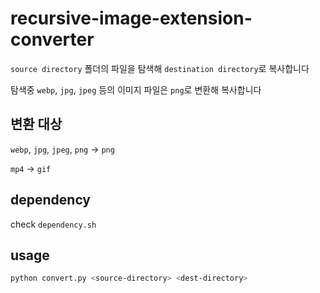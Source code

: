 # recursive-image-extension-converter

`source directory` 폴더의 파일을 탐색해 `destination directory`로 복사합니다

탐색중 `webp`, `jpg`, `jpeg` 등의 이미지 파일은 `png`로 변환해 복사합니다

## 변환 대상

`webp`, `jpg`, `jpeg`, `png` -> `png`

`mp4` -> `gif`

## dependency

check `dependency.sh`

## usage

```bash
python convert.py <source-directory> <dest-directory>
```
